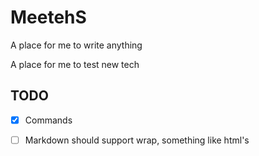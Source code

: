 # MeetehS

A place for me to write anything

A place for me to test new tech

## TODO
  - [x] Commands

  - [ ] Markdown should support wrap, something like html's <br>
